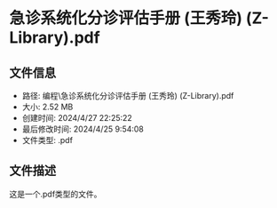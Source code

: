 ﻿# 急诊系统化分诊评估手册 (王秀玲) (Z-Library).pdf

## 文件信息
- 路径: 编程\急诊系统化分诊评估手册 (王秀玲) (Z-Library).pdf
- 大小: 2.52 MB
- 创建时间: 2024/4/27 22:25:22
- 最后修改时间: 2024/4/25 9:54:08
- 文件类型: .pdf

## 文件描述
这是一个.pdf类型的文件。


